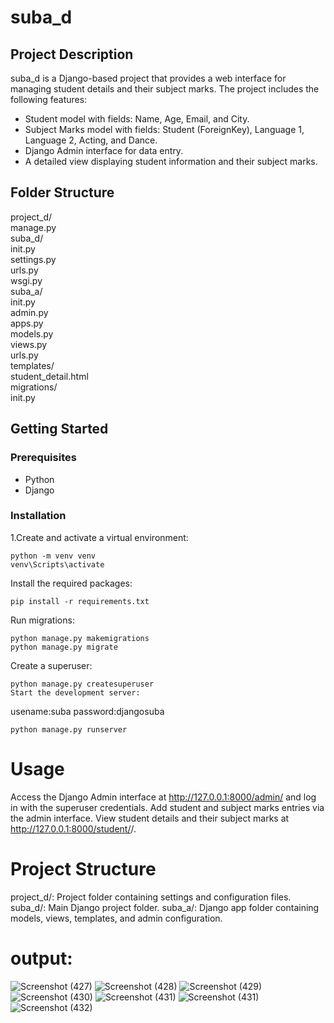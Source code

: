 # suba_d

## Project Description
suba_d is a Django-based project that provides a web interface for managing student details and their subject marks. The project includes the following features:
- Student model with fields: Name, Age, Email, and City.
- Subject Marks model with fields: Student (ForeignKey), Language 1, Language 2, Acting, and Dance.
- Django Admin interface for data entry.
- A detailed view displaying student information and their subject marks.

## Folder Structure
project_d/<br>
manage.py<br>
suba_d/<br>
init.py<br>
settings.py<br>
urls.py<br>
wsgi.py<br>
suba_a/<br>
init.py<br>
admin.py<br>
apps.py<br>
models.py<br>
views.py<br>
urls.py<br>
templates/<br>
student_detail.html<br>
migrations/<br>
init.py<br>


## Getting Started

### Prerequisites
- Python 
- Django 

### Installation

1.Create and activate a virtual environment:

```
python -m venv venv
venv\Scripts\activate
```
Install the required packages:

```
pip install -r requirements.txt
```
Run migrations:

```
python manage.py makemigrations
python manage.py migrate
```
Create a superuser:

```
python manage.py createsuperuser
Start the development server:
```
usename:suba
password:djangosuba

```
python manage.py runserver
```
# Usage
Access the Django Admin interface at http://127.0.0.1:8000/admin/ and log in with the superuser credentials.
Add student and subject marks entries via the admin interface.
View student details and their subject marks at http://127.0.0.1:8000/student/<id>/.
# Project Structure
project_d/: Project folder containing settings and configuration files.
suba_d/: Main Django project folder.
suba_a/: Django app folder containing models, views, templates, and admin configuration.

# output:
![Screenshot (427)](https://github.com/subasree22/subacreoproject/assets/154589464/ed69efd7-9698-421a-91fe-1823cd2184ed)
![Screenshot (428)](https://github.com/subasree22/subacreoproject/assets/154589464/259a5305-434f-4588-a187-a59ffed17364)
![Screenshot (429)](https://github.com/subasree22/subacreoproject/assets/154589464/00ba75b0-0d9a-4c69-83a0-231d21d18f81)
![Screenshot (430)](https://github.com/subasree22/subacreoproject/assets/154589464/e59bc7a2-2ea5-4182-a84a-80e9704ccab2)
![Screenshot (431)](https://github.com/subasree22/subacreoproject/assets/154589464/b058b6ba-8c8d-48ef-a59d-2ca7b6927327)
![Screenshot (431)](https://github.com/subasree22/subacreoproject/assets/154589464/3e1b1d79-696a-44d3-974f-c4e1e8f44c7d)
![Screenshot (432)](https://github.com/subasree22/subacreoproject/assets/154589464/246ce84f-c0fc-4e0f-89c4-a523d37cee2c)
